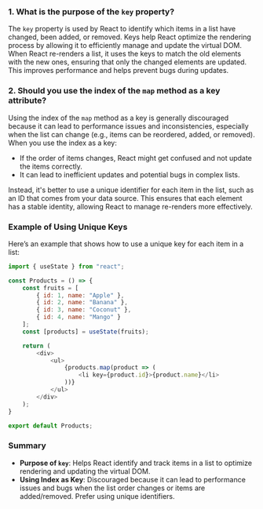 ### 1. What is the purpose of the `key` property?

The `key` property is used by React to identify which items in a list have changed, been added, or removed. Keys help React optimize the rendering process by allowing it to efficiently manage and update the virtual DOM. When React re-renders a list, it uses the keys to match the old elements with the new ones, ensuring that only the changed elements are updated. This improves performance and helps prevent bugs during updates.


### 2. Should you use the index of the `map` method as a key attribute?

Using the index of the `map` method as a key is generally discouraged because it can lead to performance issues and inconsistencies, especially when the list can change (e.g., items can be reordered, added, or removed). When you use the index as a key:

- If the order of items changes, React might get confused and not update the items correctly.
- It can lead to inefficient updates and potential bugs in complex lists.

Instead, it's better to use a unique identifier for each item in the list, such as an ID that comes from your data source. This ensures that each element has a stable identity, allowing React to manage re-renders more effectively.

### Example of Using Unique Keys

Here’s an example that shows how to use a unique key for each item in a list:

```javascript
import { useState } from "react";

const Products = () => {
    const fruits = [
        { id: 1, name: "Apple" },
        { id: 2, name: "Banana" },
        { id: 3, name: "Coconut" },
        { id: 4, name: "Mango" }
    ];
    const [products] = useState(fruits);

    return (
        <div>
            <ul>
                {products.map(product => (
                    <li key={product.id}>{product.name}</li>
                ))}
            </ul>
        </div>
    );
}

export default Products;
```


### Summary

- **Purpose of `key`**: Helps React identify and track items in a list to optimize rendering and updating the virtual DOM.
- **Using Index as Key**: Discouraged because it can lead to performance issues and bugs when the list order changes or items are added/removed. Prefer using unique identifiers.